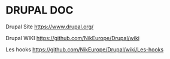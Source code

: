 
# DRUPAL DOC



Drupal Site https://www.drupal.org/


Drupal WIKI  https://github.com/NikEurope/Drupal/wiki


Les hooks https://github.com/NikEurope/Drupal/wiki/Les-hooks 








